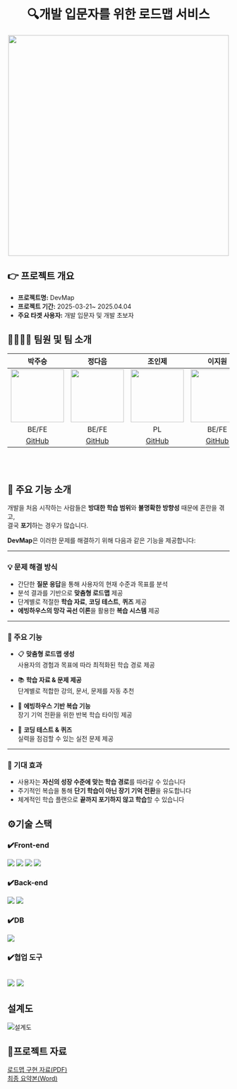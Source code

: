 
<div align="center">
  <h1>🔍개발 입문자를 위한 로드맵 서비스</h1>


</div>

<div align="center">
  <img src="https://github.com/user-attachments/assets/6c1c74f8-7966-4c91-8fb3-0b0a902af286" width="500"/>
</div>



## 👉 프로젝트 개요
- **프로젝트명:** DevMap
- **프로젝트 기간:** 2025-03-21~ 2025.04.04
- **주요 타겟 사용자:** 개발 입문자 및 개발 초보자


## 👨‍👩‍👦‍👦 팀원 및 팀 소개
| 박주승 | 정다음 | 조인제 | 이지원 | 김우현 | 이재현 |
|:------:|:------:|:------:|:------:|:------:|:------:|
| <img src="https://avatars.githubusercontent.com/u/101164389?v=4" width="120"/> | <img src="https://avatars.githubusercontent.com/u/109508170?v=4" width="120"/> | <img src="https://avatars.githubusercontent.com/u/192081152?v=4" width="120"/> | <img src="https://avatars.githubusercontent.com/u/192088392?v=4" width="120"/> | <img src="https://avatars.githubusercontent.com/u/201037613?v=4" width="120"/> | <img src="https://avatars.githubusercontent.com/u/127924248?s=400&u=adf530042c7c10bd7ced1989eb50df028ca904c8&v=4" width="120"/> |
| BE/FE | BE/FE | PL | BE/FE | BE/FE | BE/FE |
| [GitHub](https://github.com/ParkJuseung) | [GitHub](https://github.com/daumi125) | [GitHub](https://github.com/jnow424) | [GitHub](https://github.com/jern2) | [GitHub](https://github.com/uodolGod) | [GitHub](https://github.com/Lee1p) |


<br/>
<br/>

## 🧭 주요 기능 소개

개발을 처음 시작하는 사람들은 **방대한 학습 범위**와 **불명확한 방향성** 때문에 혼란을 겪고,  
결국 **포기**하는 경우가 많습니다.

**DevMap**은 이러한 문제를 해결하기 위해 다음과 같은 기능을 제공합니다:

---

### 💡 문제 해결 방식

- 간단한 **질문 응답**을 통해 사용자의 현재 수준과 목표를 분석
- 분석 결과를 기반으로 **맞춤형 로드맵** 제공
- 단계별로 적절한 **학습 자료**, **코딩 테스트**, **퀴즈** 제공
- **에빙하우스의 망각 곡선 이론**을 활용한 **복습 시스템** 제공

---

### 🚀 주요 기능

- 📋 **맞춤형 로드맵 생성**  
  사용자의 경험과 목표에 따라 최적화된 학습 경로 제공

- 📚 **학습 자료 & 문제 제공**  
  단계별로 적합한 강의, 문서, 문제를 자동 추천

- 🧠 **에빙하우스 기반 복습 기능**  
  장기 기억 전환을 위한 반복 학습 타이밍 제공

- 🧪 **코딩 테스트 & 퀴즈**  
  실력을 점검할 수 있는 실전 문제 제공

---

### 🎯 기대 효과

- 사용자는 **자신의 성장 수준에 맞는 학습 경로**를 따라갈 수 있습니다  
- 주기적인 복습을 통해 **단기 학습이 아닌 장기 기억 전환**을 유도합니다  
- 체계적인 학습 플랜으로 **끝까지 포기하지 않고 학습**할 수 있습니다


## ⚙️기술 스택

### ✔️Front-end
<img src="https://img.shields.io/badge/JavaScript-F7DF1E?style=for-the-badge&logo=javascript&logoColor=black"/> <img src="https://img.shields.io/badge/HTML5-E34F26?style=for-the-badge&logo=html5&logoColor=white"/> <img src="https://img.shields.io/badge/CSS3-1572B6?style=for-the-badge&logo=css3&logoColor=white"/> <img src="https://img.shields.io/badge/jQuery-0769AD?style=for-the-badge&logo=jquery&logoColor=white"/>

### ✔️Back-end
<img src="https://img.shields.io/badge/Java%20EE-007396?style=for-the-badge&logo=java&logoColor=white"/> <img src="https://img.shields.io/badge/Python-3776AB?style=for-the-badge&logo=python&logoColor=white"/>

### ✔️DB
<img src="https://img.shields.io/badge/Oracle-F80000?style=for-the-badge&logo=oracle&logoColor=white"/>

### ✔️협업 도구
<img src="https://img.shields.io/badge/Notion-000000?style=for-the-badge&logo=notion&logoColor=white"/> <img src="https://img.shields.io/badge/Jira-0052CC?style=for-the-badge&logo=jira&logoColor=white"/>
---


## 설계도 
![설계도](https://github.com/user-attachments/assets/de444af6-c135-4f61-97a7-4281e733b42d)


## 📂프로젝트 자료

[로드맵 구현 자료(PDF)](https://github.com/Lee1p/DevMap/blob/a544f9c370db1d7ea83e287ccda4415b0a7915b7/1%EC%A1%B0%20PPT.pdf) </br>
[최종 요약본(Word)](https://github.com/Lee1p/DevMap/blob/7daab5e4cda342e2c636848f2dbd70ca6beff610/1%EC%A1%B0%20%EC%B5%9C%EC%A2%85%20%EC%9A%94%EC%95%BD%EB%B3%B8.docx)

